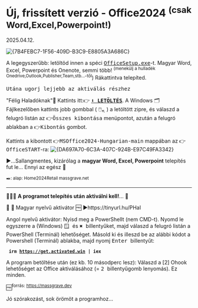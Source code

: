 # Új, frissített verzió - Office2024 <sup>(csak Word,Excel,Powerpoint!)</sup>
2025.04.12.

![{7B4FEBC7-1F56-409D-B3C9-E8805A3A686C}](https://github.com/user-attachments/assets/bcf6fb18-291a-4bf1-93ab-914437da505e)

A legegyszerűbb: letöltöd innen a spéci <a href="https://github.com/mondomata/MS-Office2024-HUNGARIAN/blob/main/OfficeSetup.exe" download><tt>OfficeSetup.exe</tt></a>-t. 
Magyar Word, Excel, Powerpoint és Onenote, semmi több! <sup>(menekülj a hulladék Onedrive,Outlook,Publisher,Team,stb...-től</sup>) Rákattintva telepíted. 

<tt>Utána ugorj lejjebb az aktiválás részhez</tt>

"Félig Haladóknak"🙌 Kattints itt:👉 
<a href="https://github.com/mondomata/MS-Office2024-HUNGARIAN/archive/refs/heads/main.zip"><b><tt>⬇️ LETÖLTÉS</tt></b></a>. A Windows 🗂️Fájlkezelőben kattints jobb gombbal ( 🖱️<sub>↖️</sub> ) a letöltött zipre, és válaszd a felugró listán az <tt>👉Összes kibontása</tt> menüpontot, azután a felugró ablakban a <tt>👉Kibontás</tt> gombot. 

Kattints a kibontott 👉<tt>MSOffice2024-Hungarian-main</tt> mappában az 👉<tt>OfficeSTART</tt>-ra:
![{DA697A70-6C3A-407C-924B-E97C49FA3342}](https://github.com/user-attachments/assets/05d14ed1-2c38-40f5-91c2-eaf0448005a1)



▶️...Sallangmentes, kizárólag a <b>magyar Word, Excel, Powerpoint</b> telepítés fut le... 
Ennyi az egész 🥳

<sup>✒️: alap: Home2024Retail massgrave.net</sup>
**********

&#128294;&#128294;&#128294;
<b>A programot telepítés után aktiválni kell!</b>... &#128273;

🥳 🎁 Magyar nyelvű aktivátor 🆓
▶️https://tinyurl.hu/PHaI

Angol nyelvű aktivátor:
Nyisd meg a PowerShellt (nem CMD-t).  Nyomd le egyszerre a (Windows) <kbd> 🪟 </kbd> és <kbd>  ✖️  </kbd> billentyűket, majd válaszd a felugró listán a PowerShell (Terminál) lehetőséget.
Másold ki és illeszd be az alábbi kódot a Powershell (Terminál) ablakba, majd nyomj <kbd> Enter </kbd> billentyűt: 
 
 <b><code>   irm https://get.activated.win | iex   </code></b>
 
A program betöltése után (ez kb. 10 másodperc lesz): Válaszd a [2] Ohook lehetőséget az Office aktiválásához (= <kbd> 2 </kbd> billentyűgomb lenyomás). Ez minden.   

🆓<sup>forrás: https://massgrave.dev</sup>

Jó szórakozást, sok örömöt a programhoz...
